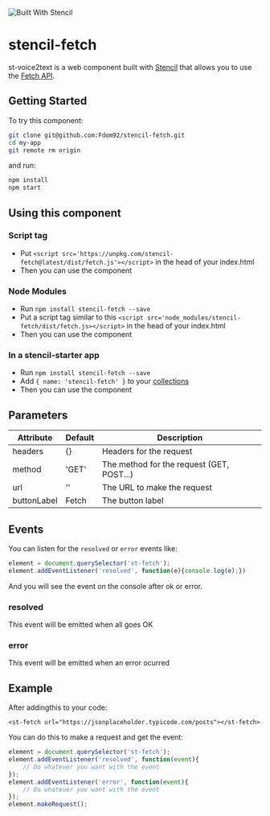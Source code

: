 ![Built With Stencil](https://img.shields.io/badge/-Built%20With%20Stencil-16161d.svg?logo=data%3Aimage%2Fsvg%2Bxml%3Bbase64%2CPD94bWwgdmVyc2lvbj0iMS4wIiBlbmNvZGluZz0idXRmLTgiPz4KPCEtLSBHZW5lcmF0b3I6IEFkb2JlIElsbHVzdHJhdG9yIDE5LjIuMSwgU1ZHIEV4cG9ydCBQbHVnLUluIC4gU1ZHIFZlcnNpb246IDYuMDAgQnVpbGQgMCkgIC0tPgo8c3ZnIHZlcnNpb249IjEuMSIgaWQ9IkxheWVyXzEiIHhtbG5zPSJodHRwOi8vd3d3LnczLm9yZy8yMDAwL3N2ZyIgeG1sbnM6eGxpbms9Imh0dHA6Ly93d3cudzMub3JnLzE5OTkveGxpbmsiIHg9IjBweCIgeT0iMHB4IgoJIHZpZXdCb3g9IjAgMCA1MTIgNTEyIiBzdHlsZT0iZW5hYmxlLWJhY2tncm91bmQ6bmV3IDAgMCA1MTIgNTEyOyIgeG1sOnNwYWNlPSJwcmVzZXJ2ZSI%2BCjxzdHlsZSB0eXBlPSJ0ZXh0L2NzcyI%2BCgkuc3Qwe2ZpbGw6I0ZGRkZGRjt9Cjwvc3R5bGU%2BCjxwYXRoIGNsYXNzPSJzdDAiIGQ9Ik00MjQuNywzNzMuOWMwLDM3LjYtNTUuMSw2OC42LTkyLjcsNjguNkgxODAuNGMtMzcuOSwwLTkyLjctMzAuNy05Mi43LTY4LjZ2LTMuNmgzMzYuOVYzNzMuOXoiLz4KPHBhdGggY2xhc3M9InN0MCIgZD0iTTQyNC43LDI5Mi4xSDE4MC40Yy0zNy42LDAtOTIuNy0zMS05Mi43LTY4LjZ2LTMuNkgzMzJjMzcuNiwwLDkyLjcsMzEsOTIuNyw2OC42VjI5Mi4xeiIvPgo8cGF0aCBjbGFzcz0ic3QwIiBkPSJNNDI0LjcsMTQxLjdIODcuN3YtMy42YzAtMzcuNiw1NC44LTY4LjYsOTIuNy02OC42SDMzMmMzNy45LDAsOTIuNywzMC43LDkyLjcsNjguNlYxNDEuN3oiLz4KPC9zdmc%2BCg%3D%3D&colorA=16161d&style=flat-square)

# stencil-fetch

st-voice2text is a web component built with [Stencil](https://stenciljs.com/) that allows you to use the [Fetch API](https://developers.google.com/web/updates/2015/03/introduction-to-fetch).

## Getting Started

To try this component:

```bash
git clone git@github.com:Fdom92/stencil-fetch.git
cd my-app
git remote rm origin
```

and run:

```bash
npm install
npm start
```

## Using this component

### Script tag

- Put `<script src='https://unpkg.com/stencil-fetch@latest/dist/fetch.js'></script>` in the head of your index.html
- Then you can use the component

### Node Modules
- Run `npm install stencil-fetch --save`
- Put a script tag similar to this `<script src='node_modules/stencil-fetch/dist/fetch.js></script>` in the head of your index.html
- Then you can use the component

### In a stencil-starter app
- Run `npm install stencil-fetch --save`
- Add `{ name: 'stencil-fetch' }` to your [collections](https://github.com/ionic-team/stencil-starter/blob/master/stencil.config.js#L5)
- Then you can use the component


## Parameters

Attribute | Default | Description
------------ | ------------- | -------------
headers | {} | Headers for the request
method | 'GET' | The method for the request (GET, POST...)
url | '' | The URL to make the request
buttonLabel | Fetch | The button label

## Events

You can listen for the `resolved` or `error` events like:

```js
element = document.querySelector('st-fetch');
element.addEventListener('resolved', function(e){console.log(e);})
```
And you will see the event on the console after ok or error.

### resolved

This event will be emitted when all goes OK

### error

This event will be emitted when an error ocurred

## Example

After addingthis to your code:

`<st-fetch url="https://jsonplaceholder.typicode.com/posts"></st-fetch>`

You can do this to make a request and get the event:

```js
element = document.querySelector('st-fetch');
element.addEventListener('resolved', function(event){
    // Do whatever you want with the event
});
element.addEventListener('error', function(event){
    // Do whatever you want with the event
});
element.makeRequest();
```
